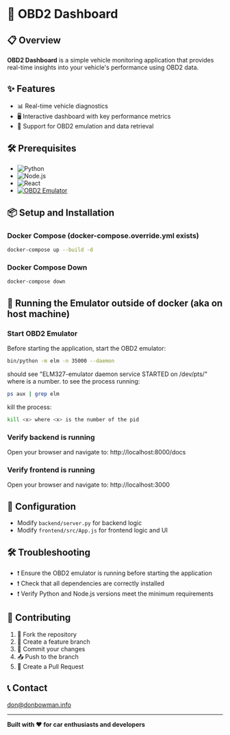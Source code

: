 # 🚗 OBD2 Dashboard

## 📋 Overview

**OBD2 Dashboard** is a simple vehicle monitoring application that provides real-time insights into your vehicle's performance using OBD2 data.

## ✨ Features

- 📊 Real-time vehicle diagnostics
- 🖥️ Interactive dashboard with key performance metrics
- 🔧 Support for OBD2 emulation and data retrieval

## 🛠️ Prerequisites

- ![Python](https://img.shields.io/badge/Python-3.8+-blue)
- ![Node.js](https://img.shields.io/badge/Node.js-14+-green)
- ![React](https://img.shields.io/badge/React-16+-lightblue)
- [![OBD2 Emulator](https://img.shields.io/badge/ELM327-emulator-blue)](https://github.com/Ircama/ELM327-emulator)

## 📦 Setup and Installation

### Docker Compose (docker-compose.override.yml exists)

```bash
docker-compose up --build -d
```

### Docker Compose Down

```bash
docker-compose down
```

## 🚀 Running the Emulator outside of docker (aka on host machine)
### Start OBD2 Emulator

Before starting the application, start the OBD2 emulator:
```bash
bin/python -m elm -n 35000 --daemon
```
should see "ELM327-emulator daemon service STARTED on  /dev/pts/<x>" where <x> is a number.
to see the process running:
```bash
ps aux | grep elm
```

kill the process:
```bash
kill <x> where <x> is the number of the pid
```

### Verify backend is running

Open your browser and navigate to:
 http://localhost:8000/docs

### Verify frontend is running

Open your browser and navigate to:
 http://localhost:3000


 

## 🔧 Configuration

- Modify `backend/server.py` for backend logic
- Modify `frontend/src/App.js` for frontend logic and UI

## 🛠️ Troubleshooting

- ❗ Ensure the OBD2 emulator is running before starting the application
- ❗ Check that all dependencies are correctly installed
- ❗ Verify Python and Node.js versions meet the minimum requirements

## 🤝 Contributing

1. 🍴 Fork the repository
2. 🌿 Create a feature branch
3. 💾 Commit your changes
4. 📤 Push to the branch
5. 🔀 Create a Pull Request

<!-- ## 📄 License

*[Specify your project's license]* -->

## 📞 Contact

don@donbowman.info

---

**Built with ❤️ for car enthusiasts and developers**